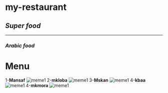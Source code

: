 # my-restaurant
##  ***Super food***
-------------


### *Arabic food*
# Menu
1-**Mansaf**
![meme1](https://cdn.al-ain.com/lg/images/2021/4/10/78-205920-traditional-food-jordan-2.jpeg)
2-**mkloba**
![meme1](https://cdn.al-ain.com/lg/images/2021/4/10/78-205921-traditional-food-jordan-3.jpeg)
3-**Mskan**
![meme1](https://cdn.al-ain.com/lg/images/2021/4/10/78-205921-traditional-food-jordan-5.jpeg)
4-**kbaa**
![meme1](https://cdn.al-ain.com/lg/images/2021/4/10/78-205921-traditional-food-jordan-6.jpeg)
4-**mkmora**
![meme1](https://cdn.al-ain.com/lg/images/2021/4/10/78-205922-traditional-food-jordan-7.jpeg)